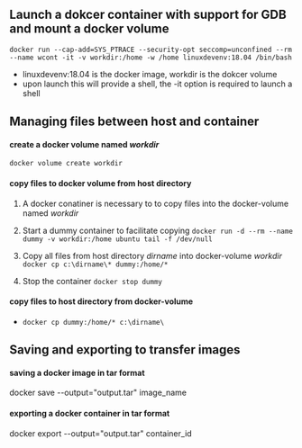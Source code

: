 ## Launch a dokcer container with support for GDB and mount a docker volume 

`docker run --cap-add=SYS_PTRACE --security-opt seccomp=unconfined --rm --name wcont -it -v workdir:/home -w /home linuxdevenv:18.04 /bin/bash`
* linuxdevenv:18.04 is the docker image, workdir is the dokcer volume
* upon launch this will provide a shell, the -it option is required to launch a shell

## Managing files between host and container 
#### create a docker volume named *workdir*
`docker volume create workdir`
#### copy files to docker volume from host directory
1. A docker conatiner is necessary to to copy files into the docker-volume named *workdir*

2. Start a dummy container to facilitate copying `docker run -d --rm --name dummy -v workdir:/home ubuntu tail -f /dev/null`

3. Copy all files from host directory *dirname* into docker-volume *workdir* `docker cp c:\dirname\* dummy:/home/*`

4. Stop the container `docker stop dummy`

#### copy files to host directory from docker-volume
* `docker cp dummy:/home/* c:\dirname\`

## Saving and exporting to transfer images 
#### saving a docker image in tar format 
docker save --output="output.tar" image_name

#### exporting a docker container in tar format 
docker export --output="output.tar" container_id
